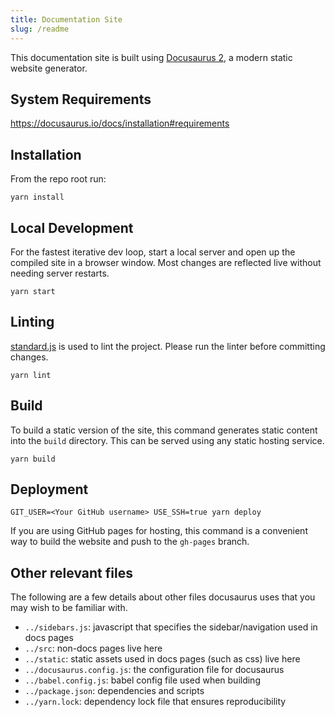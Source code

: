 ```yaml
---
title: Documentation Site
slug: /readme
---
```


This documentation site is built using [Docusaurus 2](https://v2.docusaurus.io/), a modern static website generator.

## System Requirements

https://docusaurus.io/docs/installation#requirements

## Installation

From the repo root run:

```console
yarn install
```

## Local Development

For the fastest iterative dev loop, start a local server and open up the compiled site in a browser window. Most changes are reflected live without needing server restarts.

```console
yarn start
```

## Linting

[standard.js](https://standardjs.com/) is used to lint the project. Please run the linter before committing changes.

```console
yarn lint
```

## Build

To build a static version of the site, this command generates static content into the `build` directory. This can be served using any static hosting service.

```console
yarn build
```

## Deployment

```console
GIT_USER=<Your GitHub username> USE_SSH=true yarn deploy
```

If you are using GitHub pages for hosting, this command is a convenient way to build the website and push to the `gh-pages` branch.

## Other relevant files

The following are a few details about other files docusaurus uses that you may wish to be familiar with.

- `../sidebars.js`: javascript that specifies the sidebar/navigation used in docs pages
- `../src`: non-docs pages live here
- `../static`: static assets used in docs pages (such as css) live here
- `../docusaurus.config.js`: the configuration file for docusaurus
- `../babel.config.js`: babel config file used when building
- `../package.json`: dependencies and scripts
- `../yarn.lock`: dependency lock file that ensures reproducibility
